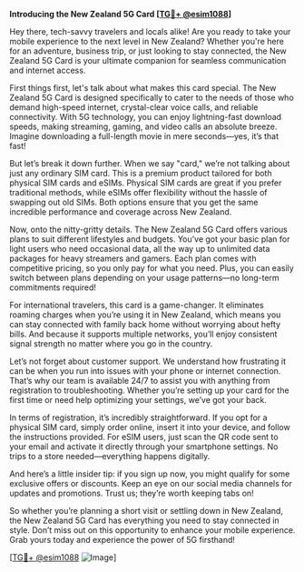 **Introducing the New Zealand 5G Card [[TG💪+ @esim1088](https://t.me/s/esim1088)]**

Hey there, tech-savvy travelers and locals alike! Are you ready to take your mobile experience to the next level in New Zealand? Whether you're here for an adventure, business trip, or just looking to stay connected, the New Zealand 5G Card is your ultimate companion for seamless communication and internet access.

First things first, let's talk about what makes this card special. The New Zealand 5G Card is designed specifically to cater to the needs of those who demand high-speed internet, crystal-clear voice calls, and reliable connectivity. With 5G technology, you can enjoy lightning-fast download speeds, making streaming, gaming, and video calls an absolute breeze. Imagine downloading a full-length movie in mere seconds—yes, it’s that fast!

But let’s break it down further. When we say "card," we’re not talking about just any ordinary SIM card. This is a premium product tailored for both physical SIM cards and eSIMs. Physical SIM cards are great if you prefer traditional methods, while eSIMs offer flexibility without the hassle of swapping out old SIMs. Both options ensure that you get the same incredible performance and coverage across New Zealand.

Now, onto the nitty-gritty details. The New Zealand 5G Card offers various plans to suit different lifestyles and budgets. You’ve got your basic plan for light users who need occasional data, all the way up to unlimited data packages for heavy streamers and gamers. Each plan comes with competitive pricing, so you only pay for what you need. Plus, you can easily switch between plans depending on your usage patterns—no long-term commitments required!

For international travelers, this card is a game-changer. It eliminates roaming charges when you’re using it in New Zealand, which means you can stay connected with family back home without worrying about hefty bills. And because it supports multiple networks, you’ll enjoy consistent signal strength no matter where you go in the country.

Let’s not forget about customer support. We understand how frustrating it can be when you run into issues with your phone or internet connection. That’s why our team is available 24/7 to assist you with anything from registration to troubleshooting. Whether you’re setting up your card for the first time or need help optimizing your settings, we’ve got your back.

In terms of registration, it’s incredibly straightforward. If you opt for a physical SIM card, simply order online, insert it into your device, and follow the instructions provided. For eSIM users, just scan the QR code sent to your email and activate it directly through your smartphone settings. No trips to a store needed—everything happens digitally.

And here’s a little insider tip: if you sign up now, you might qualify for some exclusive offers or discounts. Keep an eye on our social media channels for updates and promotions. Trust us; they’re worth keeping tabs on!

So whether you’re planning a short visit or settling down in New Zealand, the New Zealand 5G Card has everything you need to stay connected in style. Don’t miss out on this opportunity to enhance your mobile experience. Grab yours today and experience the power of 5G firsthand!

[[TG💪+ @esim1088](https://t.me/s/esim1088) ![Image](https://i.postimg.cc/Y0z9fWf4/image.png)]